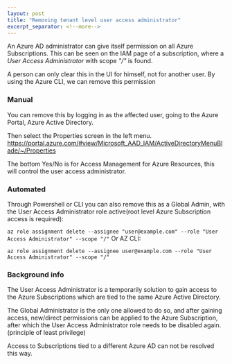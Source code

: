 ```yaml
---
layout: post
title: "Removing tenant level user access administrator"
excerpt_separator: <!--more-->
---
```

An Azure AD administrator can give itself permission on all Azure Subscriptions.
This can be seen on the IAM page of a subscription, where a *User Access Administrator* with scope *"/"* is found.

A person can only clear this in the UI for himself, not for another user.
By using the Azure CLI, we can remove this permission

<!--more-->
### Manual
You can remove this by logging in as the affected user, going to the Azure Portal, Azure Active Directory.

Then select the Properties screen in the left menu. https://portal.azure.com/#view/Microsoft_AAD_IAM/ActiveDirectoryMenuBlade/~/Properties

The bottom Yes/No is for Access Management for Azure Resources, this will control the user access administrator.

### Automated

Through Powershell or CLI you can also remove this as a Global Admin, with the User Access Administrator role active(root level Azure Subscription access is required):

`az role assignment delete --assignee "user@example.com" --role "User Access Administrator" --scope "/"`
Or AZ CLI:

`az role assignment delete --assignee user@example.com --role "User Access Administrator" --scope "/"`

### Background info

The User Access Administrator is a temporarily solution to gain access to the Azure Subscriptions which are tied to the same Azure Active Directory.

The Global Administrator is the only one allowed to do so, and after gaining access, new/direct permissions can be applied to the Azure Subscription, after which the User Access Administrator role needs to be disabled again. (principle of least privilege)

Access to Subscriptions tied to a different Azure AD can not be resolved this way.